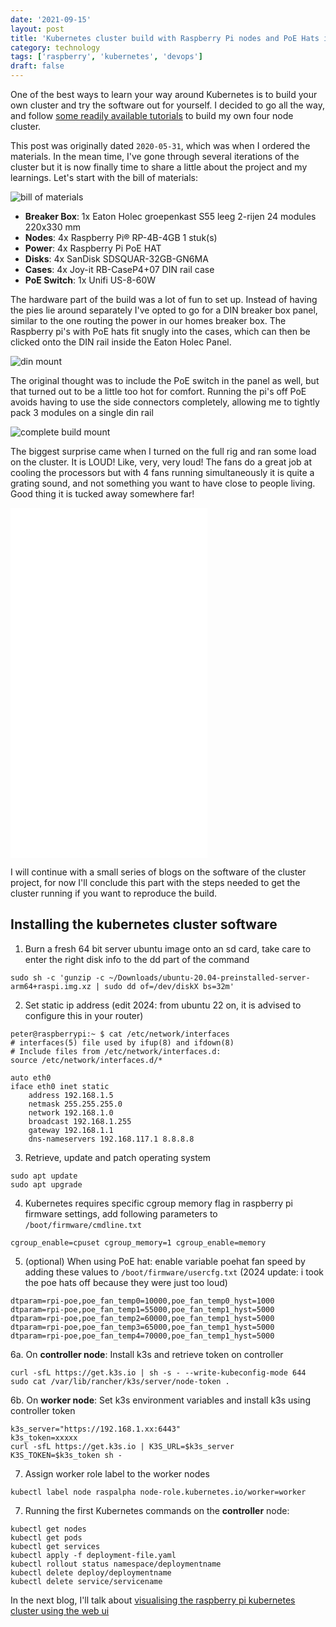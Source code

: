 ```yaml
---
date: '2021-09-15'
layout: post
title: 'Kubernetes cluster build with Raspberry Pi nodes and PoE Hats in a DIN breaker box panel'
category: technology
tags: ['raspberry', 'kubernetes', 'devops']
draft: false
---
```


One of the best ways to learn your way around Kubernetes is to build your own cluster and try the software out for yourself. I decided to go all the way, and follow [some readily available tutorials](https://ubuntu.com/tutorials/how-to-kubernetes-cluster-on-raspberry-pi#1-overview) to build my own four node cluster.

This post was originally dated `2020-05-31`, which was when I ordered the materials. In the mean time, I've gone through several iterations of the cluster but it is now finally time to share a little about the project and my learnings. Let's start with the bill of materials:

![bill of materials](../assets/images/2021-09-15-materials.jpg)

-   **Breaker Box**: 1x Eaton Holec groepenkast S55 leeg 2-rijen 24 modules 220x330 mm
-   **Nodes**: 4x Raspberry Pi® RP-4B-4GB 1 stuk(s)
-   **Power**: 4x Raspberry Pi PoE HAT
-   **Disks**: 4x SanDisk SDSQUAR-32GB-GN6MA
-   **Cases**: 4x Joy-it RB-CaseP4+07 DIN rail case
-   **PoE Switch**: 1x Unifi US-8-60W

The hardware part of the build was a lot of fun to set up. Instead of having the pies lie around separately I've opted to go for a DIN breaker box panel, similar to the one routing the power in our homes breaker box. The Raspberry pi's with PoE hats fit snugly into the cases, which can then be clicked onto the DIN rail inside the Eaton Holec Panel.

![din mount](../assets/images/2021-09-15-din.jpg)

The original thought was to include the PoE switch in the panel as well, but that turned out to be a little too hot for comfort. Running the pi's off PoE avoids having to use the side connectors completely, allowing me to tightly pack 3 modules on a single din rail

![complete build mount](../assets/images/2021-09-15-build.jpg)

The biggest surprise came when I turned on the full rig and ran some load on the cluster. It is LOUD! Like, very, very loud! The fans do a great job at cooling the processors but with 4 fans running simultaneously it is quite a grating sound, and not something you want to have close to people living. Good thing it is tucked away somewhere far!

<iframe width="315" height="560" src="/2021-09-15-poweron.mp4" title="Powering on the cluster" frameborder="0" allow="accelerometer; autoplay; clipboard-write; encrypted-media; gyroscope; picture-in-picture" allowfullscreen></iframe>

I will continue with a small series of blogs on the software of the cluster project, for now I'll conclude this part with the steps needed to get the cluster running if you want to reproduce the build.

## Installing the kubernetes cluster software

1. Burn a fresh 64 bit server ubuntu image onto an sd card, take care to enter the right disk info to the dd part of the command

```
sudo sh -c 'gunzip -c ~/Downloads/ubuntu-20.04-preinstalled-server-arm64+raspi.img.xz | sudo dd of=/dev/diskX bs=32m'
```

2. Set static ip address (edit 2024: from ubuntu 22 on, it is advised to configure this in your router)

```
peter@raspberrypi:~ $ cat /etc/network/interfaces
# interfaces(5) file used by ifup(8) and ifdown(8)
# Include files from /etc/network/interfaces.d:
source /etc/network/interfaces.d/*

auto eth0
iface eth0 inet static
    address 192.168.1.5
    netmask 255.255.255.0
    network 192.168.1.0
    broadcast 192.168.1.255
    gateway 192.168.1.1
    dns-nameservers 192.168.117.1 8.8.8.8
```

3. Retrieve, update and patch operating system

```
sudo apt update
sudo apt upgrade
```

4. Kubernetes requires specific cgroup memory flag in raspberry pi firmware settings, add following parameters to `/boot/firmware/cmdline.txt`

```
cgroup_enable=cpuset cgroup_memory=1 cgroup_enable=memory
```

5. (optional) When using PoE hat: enable variable poehat fan speed by adding these values to `/boot/firmware/usercfg.txt` (2024 update: i took the poe hats off because they were just too loud)

```
dtparam=rpi-poe,poe_fan_temp0=10000,poe_fan_temp0_hyst=1000
dtparam=rpi-poe,poe_fan_temp1=55000,poe_fan_temp1_hyst=5000
dtparam=rpi-poe,poe_fan_temp2=60000,poe_fan_temp1_hyst=5000
dtparam=rpi-poe,poe_fan_temp3=65000,poe_fan_temp1_hyst=5000
dtparam=rpi-poe,poe_fan_temp4=70000,poe_fan_temp1_hyst=5000
```

6a. On **controller node**: Install k3s and retrieve token on controller

```
curl -sfL https://get.k3s.io | sh -s - --write-kubeconfig-mode 644
sudo cat /var/lib/rancher/k3s/server/node-token .
```

6b. On **worker node**: Set k3s environment variables and install k3s using controller token

```
k3s_server="https://192.168.1.xx:6443"
k3s_token=xxxxx
curl -sfL https://get.k3s.io | K3S_URL=$k3s_server K3S_TOKEN=$k3s_token sh -
```

7. Assign worker role label to the worker nodes

```
kubectl label node raspalpha node-role.kubernetes.io/worker=worker
```

7. Running the first Kubernetes commands on the **controller** node:

```
kubectl get nodes
kubectl get pods
kubectl get services
kubectl apply -f deployment-file.yaml
kubectl rollout status namespace/deploymentname
kubectl delete deploy/deploymentname
kubectl delete service/servicename
```

In the next blog, I'll talk about [visualising the raspberry pi kubernetes cluster using the web ui](../blog/visualising-raspberry-pi-kubernetes-cluster-by-deploying-the-k8s-interface)
